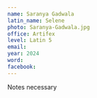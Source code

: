 ```yaml
---
name: Saranya Gadwala
latin_name: Selene
photo: Saranya-Gadwala.jpg
office: Artifex
level: Latin 5
email: 
year: 2024
word: 
facebook: 
---
```


Notes necessary